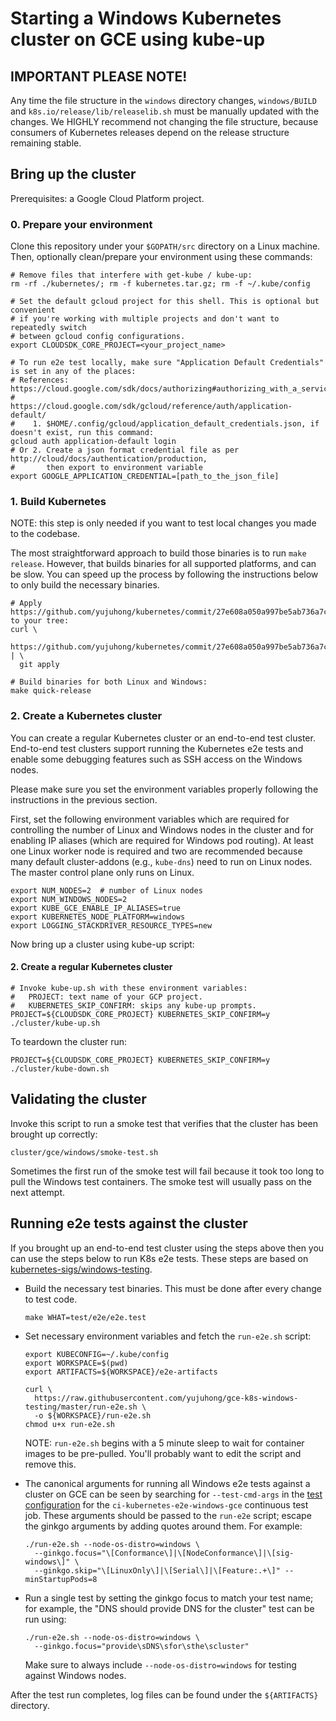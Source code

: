 # Starting a Windows Kubernetes cluster on GCE using kube-up

## IMPORTANT PLEASE NOTE!
Any time the file structure in the `windows` directory changes, `windows/BUILD`
and `k8s.io/release/lib/releaselib.sh` must be manually updated with the
changes. We HIGHLY recommend not changing the file structure, because consumers
of Kubernetes releases depend on the release structure remaining stable.

## Bring up the cluster

Prerequisites: a Google Cloud Platform project.

### 0. Prepare your environment

Clone this repository under your `$GOPATH/src` directory on a Linux machine.
Then, optionally clean/prepare your environment using these commands:

```
# Remove files that interfere with get-kube / kube-up:
rm -rf ./kubernetes/; rm -f kubernetes.tar.gz; rm -f ~/.kube/config

# Set the default gcloud project for this shell. This is optional but convenient
# if you're working with multiple projects and don't want to repeatedly switch
# between gcloud config configurations.
export CLOUDSDK_CORE_PROJECT=<your_project_name>

# To run e2e test locally, make sure "Application Default Credentials" is set in any of the places:
# References: https://cloud.google.com/sdk/docs/authorizing#authorizing_with_a_service_account
#             https://cloud.google.com/sdk/gcloud/reference/auth/application-default/
#    1. $HOME/.config/gcloud/application_default_credentials.json, if doesn't exist, run this command:
gcloud auth application-default login
# Or 2. Create a json format credential file as per http://cloud/docs/authentication/production,
#       then export to environment variable
export GOOGLE_APPLICATION_CREDENTIAL=[path_to_the_json_file]
```

### 1. Build Kubernetes

NOTE: this step is only needed if you want to test local changes you made to
the codebase.

The most straightforward approach to build those binaries is to run `make
release`. However, that builds binaries for all supported platforms, and can be
slow. You can speed up the process by following the instructions below to only
build the necessary binaries.

```
# Apply https://github.com/yujuhong/kubernetes/commit/27e608a050a997be5ab736a7cdeb29aa68f3b7ee to your tree:
curl \
  https://github.com/yujuhong/kubernetes/commit/27e608a050a997be5ab736a7cdeb29aa68f3b7ee.patch | \
  git apply

# Build binaries for both Linux and Windows:
make quick-release
```

### 2. Create a Kubernetes cluster

You can create a regular Kubernetes cluster or an end-to-end test cluster.
End-to-end test clusters support running the Kubernetes e2e tests and enable
some debugging features such as SSH access on the Windows nodes.

Please make sure you set the environment variables properly following the
instructions in the previous section.

First, set the following environment variables which are required for
controlling the number of Linux and Windows nodes in the cluster and for
enabling IP aliases (which are required for Windows pod routing). At least one
Linux worker node is required and two are recommended because many default
cluster-addons (e.g., `kube-dns`) need to run on Linux nodes. The master control
plane only runs on Linux.

```
export NUM_NODES=2  # number of Linux nodes
export NUM_WINDOWS_NODES=2
export KUBE_GCE_ENABLE_IP_ALIASES=true
export KUBERNETES_NODE_PLATFORM=windows
export LOGGING_STACKDRIVER_RESOURCE_TYPES=new
```

Now bring up a cluster using kube-up script:

#### 2. Create a regular Kubernetes cluster

```
# Invoke kube-up.sh with these environment variables:
#   PROJECT: text name of your GCP project.
#   KUBERNETES_SKIP_CONFIRM: skips any kube-up prompts.
PROJECT=${CLOUDSDK_CORE_PROJECT} KUBERNETES_SKIP_CONFIRM=y ./cluster/kube-up.sh
```

To teardown the cluster run:

```
PROJECT=${CLOUDSDK_CORE_PROJECT} KUBERNETES_SKIP_CONFIRM=y ./cluster/kube-down.sh
```

## Validating the cluster

Invoke this script to run a smoke test that verifies that the cluster has been
brought up correctly:

```
cluster/gce/windows/smoke-test.sh
```

Sometimes the first run of the smoke test will fail because it took too long to
pull the Windows test containers. The smoke test will usually pass on the next
attempt.

## Running e2e tests against the cluster

If you brought up an end-to-end test cluster using the steps above then you can
use the steps below to run K8s e2e tests. These steps are based on
[kubernetes-sigs/windows-testing](https://github.com/kubernetes-sigs/windows-testing).

*   Build the necessary test binaries. This must be done after every change to
    test code.

    ```
    make WHAT=test/e2e/e2e.test
    ```

*   Set necessary environment variables and fetch the `run-e2e.sh` script:

    ```
    export KUBECONFIG=~/.kube/config
    export WORKSPACE=$(pwd)
    export ARTIFACTS=${WORKSPACE}/e2e-artifacts

    curl \
      https://raw.githubusercontent.com/yujuhong/gce-k8s-windows-testing/master/run-e2e.sh \
      -o ${WORKSPACE}/run-e2e.sh
    chmod u+x run-e2e.sh
    ```

    NOTE: `run-e2e.sh` begins with a 5 minute sleep to wait for container images
    to be pre-pulled. You'll probably want to edit the script and remove this.

*   The canonical arguments for running all Windows e2e tests against a cluster
    on GCE can be seen by searching for `--test-cmd-args` in the [test
    configuration](https://github.com/kubernetes/test-infra/blob/master/config/jobs/kubernetes/sig-gcp/sig-gcp-windows.yaml#L78)
    for the `ci-kubernetes-e2e-windows-gce` continuous test job. These arguments
    should be passed to the `run-e2e` script; escape the ginkgo arguments by
    adding quotes around them. For example:

    ```
    ./run-e2e.sh --node-os-distro=windows \
      --ginkgo.focus="\[Conformance\]|\[NodeConformance\]|\[sig-windows\]" \
      --ginkgo.skip="\[LinuxOnly\]|\[Serial\]|\[Feature:.+\]" --minStartupPods=8
    ```

*   Run a single test by setting the ginkgo focus to match your test name; for
    example, the "DNS should provide DNS for the cluster" test can be run using:

    ```
    ./run-e2e.sh --node-os-distro=windows \
      --ginkgo.focus="provide\sDNS\sfor\sthe\scluster"
    ```

    Make sure to always include `--node-os-distro=windows` for testing against
    Windows nodes.

After the test run completes, log files can be found under the `${ARTIFACTS}`
directory.
